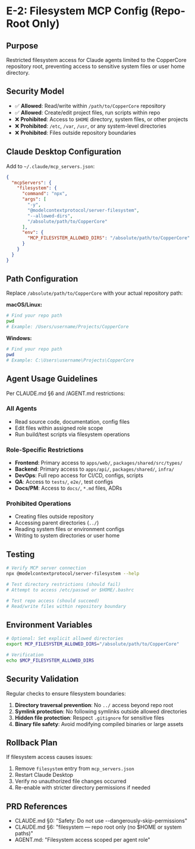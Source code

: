 # E-2: Filesystem MCP Config (Repo-Root Only)

## Purpose
Restricted filesystem access for Claude agents limited to the CopperCore repository root, preventing access to sensitive system files or user home directory.

## Security Model
- ✅ **Allowed**: Read/write within `/path/to/CopperCore` repository
- ✅ **Allowed**: Create/edit project files, run scripts within repo
- ❌ **Prohibited**: Access to `$HOME` directory, system files, or other projects
- ❌ **Prohibited**: `/etc`, `/var`, `/usr`, or any system-level directories
- ❌ **Prohibited**: Files outside repository boundaries

## Claude Desktop Configuration
Add to `~/.claude/mcp_servers.json`:
```json
{
  "mcpServers": {
    "filesystem": {
      "command": "npx",
      "args": [
        "-y", 
        "@modelcontextprotocol/server-filesystem", 
        "--allowed-dirs", 
        "/absolute/path/to/CopperCore"
      ],
      "env": {
        "MCP_FILESYSTEM_ALLOWED_DIRS": "/absolute/path/to/CopperCore"
      }
    }
  }
}
```

## Path Configuration
Replace `/absolute/path/to/CopperCore` with your actual repository path:

**macOS/Linux:**
```bash
# Find your repo path
pwd
# Example: /Users/username/Projects/CopperCore
```

**Windows:**
```powershell
# Find your repo path  
pwd
# Example: C:\Users\username\Projects\CopperCore
```

## Agent Usage Guidelines
Per CLAUDE.md §6 and /AGENT.md restrictions:

### All Agents
- Read source code, documentation, config files
- Edit files within assigned role scope
- Run build/test scripts via filesystem operations

### Role-Specific Restrictions
- **Frontend**: Primary access to `apps/web/`, `packages/shared/src/types/`
- **Backend**: Primary access to `apps/api/`, `packages/shared/`, `infra/`
- **DevOps**: Full repo access for CI/CD, configs, scripts
- **QA**: Access to `tests/`, `e2e/`, test configs
- **Docs/PM**: Access to `docs/`, `*.md` files, ADRs

### Prohibited Operations
- Creating files outside repository
- Accessing parent directories (`../`)
- Reading system files or environment configs
- Writing to system directories or user home

## Testing
```bash
# Verify MCP server connection
npx @modelcontextprotocol/server-filesystem --help

# Test directory restrictions (should fail)
# Attempt to access /etc/passwd or $HOME/.bashrc

# Test repo access (should succeed)  
# Read/write files within repository boundary
```

## Environment Variables
```bash
# Optional: Set explicit allowed directories
export MCP_FILESYSTEM_ALLOWED_DIRS="/absolute/path/to/CopperCore"

# Verification
echo $MCP_FILESYSTEM_ALLOWED_DIRS
```

## Security Validation
Regular checks to ensure filesystem boundaries:
1. **Directory traversal prevention**: No `../` access beyond repo root
2. **Symlink protection**: No following symlinks outside allowed directories  
3. **Hidden file protection**: Respect `.gitignore` for sensitive files
4. **Binary file safety**: Avoid modifying compiled binaries or large assets

## Rollback Plan
If filesystem access causes issues:
1. Remove `filesystem` entry from `mcp_servers.json`
2. Restart Claude Desktop
3. Verify no unauthorized file changes occurred
4. Re-enable with stricter directory permissions if needed

## PRD References
- CLAUDE.md §0: "Safety: Do not use --dangerously-skip-permissions"
- CLAUDE.md §6: "filesystem — repo root only (no $HOME or system paths)"
- AGENT.md: "Filesystem access scoped per agent role"